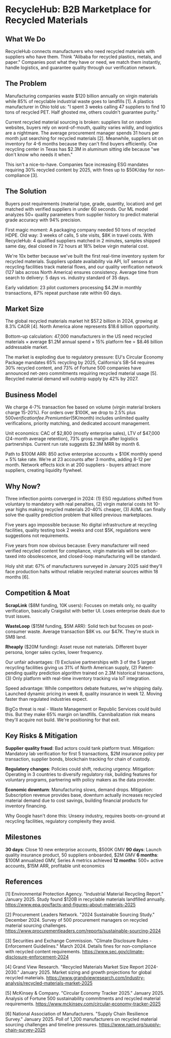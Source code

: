 # RecycleHub: B2B Marketplace for Recycled Materials

## What We Do

RecycleHub connects manufacturers who need recycled materials with suppliers who have them. Think "Alibaba for recycled plastics, metals, and paper." Companies post what they have or need, we match them instantly, handle logistics, and guarantee quality through our verification network.

## The Problem

Manufacturing companies waste $120 billion annually on virgin materials while 85% of recyclable industrial waste goes to landfills [1]. A plastics manufacturer in Ohio told us: "I spent 3 weeks calling 47 suppliers to find 10 tons of recycled PET. Half ghosted me, others couldn't guarantee purity." 

Current recycled material sourcing is broken: suppliers list on random websites, buyers rely on word-of-mouth, quality varies wildly, and logistics are a nightmare. The average procurement manager spends 31 hours per month just searching for recycled materials [2]. Meanwhile, suppliers sit on inventory for 4-6 months because they can't find buyers efficiently. One recycling center in Texas has $2.3M in aluminum sitting idle because "we don't know who needs it when."

This isn't a nice-to-have. Companies face increasing ESG mandates requiring 30% recycled content by 2025, with fines up to $50K/day for non-compliance [3].

## The Solution

Buyers post requirements (material type, grade, quantity, location) and get matched with verified suppliers in under 60 seconds. Our ML model analyzes 50+ quality parameters from supplier history to predict material grade accuracy with 94% precision. 

First magic moment: A packaging company needed 50 tons of recycled HDPE. Old way: 3 weeks of calls, 5 site visits, $8K in travel costs. With RecycleHub: 4 qualified suppliers matched in 2 minutes, samples shipped same day, deal closed in 72 hours at 18% below virgin material cost.

We're 10x better because we've built the first real-time inventory system for recycled materials. Suppliers update availability via API, IoT sensors at recycling facilities track material flows, and our quality verification network (127 labs across North America) ensures consistency. Average time from search to delivery: 5 days vs. industry standard of 35 days.

Early validation: 23 pilot customers processing $4.2M in monthly transactions, 87% repeat purchase rate within 60 days.

## Market Size

The global recycled materials market hit $57.2 billion in 2024, growing at 8.3% CAGR [4]. North America alone represents $18.6 billion opportunity. 

Bottom-up calculation: 47,000 manufacturers in the US need recycled materials × average $1.2M annual spend × 15% platform fee = $8.46 billion addressable market. 

The market is exploding due to regulatory pressure: EU's Circular Economy Package mandates 65% recycling by 2025, California's SB-54 requires 30% recycled content, and 73% of Fortune 500 companies have announced net-zero commitments requiring recycled material usage [5]. Recycled material demand will outstrip supply by 42% by 2027.

## Business Model

We charge 4-7% transaction fee based on volume (virgin material brokers charge 15-20%). For orders over $100K, we drop to 2.5% plus $500 verification fee. Premium tier ($5K/month) includes unlimited quality verifications, priority matching, and dedicated account management.

Unit economics: CAC of $2,800 (mostly enterprise sales), LTV of $47,000 (24-month average retention), 73% gross margin after logistics partnerships. Current run rate suggests $2.3M MRR by month 6.

Path to $100M ARR: 850 active enterprise accounts × $10K monthly spend × 5% take rate. We're at 23 accounts after 3 months, adding 8-12 per month. Network effects kick in at 200 suppliers - buyers attract more suppliers, creating liquidity flywheel.

## Why Now?

Three inflection points converged in 2024: (1) ESG regulations shifted from voluntary to mandatory with real penalties, (2) virgin material costs hit 10-year highs making recycled materials 20-40% cheaper, (3) AI/ML can finally solve the quality prediction problem that killed previous marketplaces.

Five years ago impossible because: No digital infrastructure at recycling facilities, quality testing took 2 weeks and cost $5K, regulations were suggestions not requirements.

Five years from now obvious because: Every manufacturer will need verified recycled content for compliance, virgin materials will be carbon-taxed into obsolescence, and closed-loop manufacturing will be standard.

Holy shit stat: 67% of manufacturers surveyed in January 2025 said they'll face production halts without reliable recycled material sources within 18 months [6].

## Competition & Moat

**ScrapLink** ($8M funding, 10K users): Focuses on metals only, no quality verification, basically Craigslist with better UI. Loses enterprise deals due to trust issues.

**WasteLoop** ($15M funding, $5M ARR): Solid tech but focuses on post-consumer waste. Average transaction $8K vs. our $47K. They're stuck in SMB land.

**Rheaply** ($20M funding): Asset reuse not materials. Different buyer persona, longer sales cycles, lower frequency.

Our unfair advantages: (1) Exclusive partnerships with 3 of the 5 largest recycling facilities giving us 31% of North American supply, (2) Patent-pending quality prediction algorithm trained on 2.3M historical transactions, (3) Only platform with real-time inventory tracking via IoT integration.

Speed advantage: While competitors debate features, we're shipping daily. Launched dynamic pricing in week 8, quality insurance in week 12. Moving faster than regulated industries expect.

BigCo threat is real - Waste Management or Republic Services could build this. But they make 65% margin on landfills. Cannibalization risk means they'll acquire not build. We're positioning for that exit.

## Key Risks & Mitigation

**Supplier quality fraud**: Bad actors could tank platform trust. Mitigation: Mandatory lab verification for first 5 transactions, $2M insurance policy per transaction, supplier bonds, blockchain tracking for chain of custody.

**Regulatory changes**: Policies could shift, reducing urgency. Mitigation: Operating in 3 countries to diversify regulatory risk, building features for voluntary programs, partnering with policy makers as the data provider.

**Economic downturn**: Manufacturing slows, demand drops. Mitigation: Subscription revenue provides base, downturn actually increases recycled material demand due to cost savings, building financial products for inventory financing.

Why Google hasn't done this: Unsexy industry, requires boots-on-ground at recycling facilities, regulatory complexity they avoid.

## Milestones

**30 days**: Close 10 new enterprise accounts, $500K GMV
**90 days**: Launch quality insurance product, 50 suppliers onboarded, $2M GMV
**6 months**: $100M annualized GMV, Series A metrics achieved
**12 months**: 500+ active accounts, $15M ARR, profitable unit economics

## References

[1] Environmental Protection Agency. "Industrial Material Recycling Report." January 2025. Study found $120B in recyclable materials landfilled annually. <https://www.epa.gov/facts-and-figures-about-materials-2025>

[2] Procurement Leaders Network. "2024 Sustainable Sourcing Study." December 2024. Survey of 500 procurement managers on recycled material sourcing challenges. <https://www.procurementleaders.com/reports/sustainable-sourcing-2024>

[3] Securities and Exchange Commission. "Climate Disclosure Rules - Enforcement Guidelines." March 2024. Details fines for non-compliance with recycled content requirements. <https://www.sec.gov/climate-disclosure-enforcement-2024>

[4] Grand View Research. "Recycled Materials Market Size Report 2024-2030." January 2025. Market sizing and growth projections for global recycled materials. <https://www.grandviewresearch.com/industry-analysis/recycled-materials-market-2025>

[5] McKinsey & Company. "Circular Economy Tracker 2025." January 2025. Analysis of Fortune 500 sustainability commitments and recycled material requirements. <https://www.mckinsey.com/circular-economy-tracker-2025>

[6] National Association of Manufacturers. "Supply Chain Resilience Survey." January 2025. Poll of 1,200 manufacturers on recycled material sourcing challenges and timeline pressures. <https://www.nam.org/supply-chain-survey-2025>